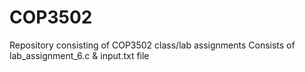 # COP3502
Repository consisting of COP3502 class/lab assignments
Consists of lab_assignment_6.c & input.txt file
